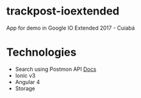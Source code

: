 # trackpost-ioextended
App for demo in Google IO Extended 2017 - Cuiabá

# Technologies
- Search using Postmon API [Docs](http://postmon.com.br/)
- Ionic v3
- Angular 4
- Storage
